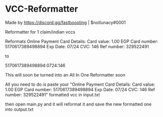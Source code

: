# VCC-Reformatter
Made by https://discord.gg/fastboosting | $notlunacy#0001

Reformatter for 1 claim/indian vccs

Reformats
Online Payment Card Details:
Card value: 1.00 EGP 
Card number: 5170617389498894 
Exp Date: 07/24 
CVC: 146 
Ref number: 329522491

to

5170617389498894:0724:146


This will soon be turned into an All In One Reformatter soon


All you need to do is paste your 
"Online Payment Card Details:
Card value: 1.00 EGP 
Card number: 5170617389498894 
Exp Date: 07/24 
CVC: 146 
Ref number: 329522491"
formatted vcc in input.txt

then open main.py
and it will reformat it and save the new formatted one into output.txt
